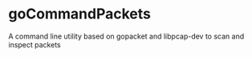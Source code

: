 # goCommandPackets
A command line utility based on gopacket and libpcap-dev to scan and inspect packets
